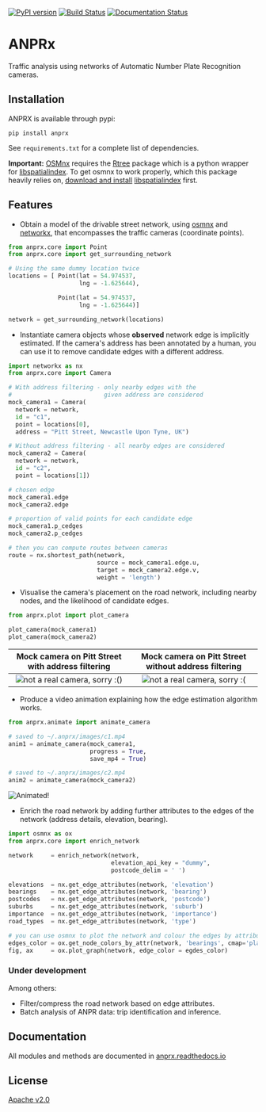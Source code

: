 [![PyPI version](https://badge.fury.io/py/anprx.svg)](https://badge.fury.io/py/anprx)
[![Build Status](https://travis-ci.org/PedrosWits/anprx.svg?branch=master)](https://travis-ci.org/PedrosWits/anprx)
[![Documentation Status](https://readthedocs.org/projects/anprx/badge/?version=latest)](https://anprx.readthedocs.io/en/latest/?badge=latest)

# ANPRx

Traffic analysis using networks of Automatic Number Plate Recognition cameras.

## Installation

ANPRX is available through pypi:
```
pip install anprx
```

See `requirements.txt` for a complete list of dependencies.

**Important:**
[OSMnx](https://github.com/gboeing/osmnx) requires the [Rtree](http://toblerity.org/rtree/) package which is a python wrapper for [libspatialindex](https://libspatialindex.github.io/). To get osmnx to work properly, which this package heavily relies on,  [download and install](.travis.yml) [libspatialindex](https://libspatialindex.github.io/) first.

## Features

- Obtain a model of the drivable street network, using [osmnx](https://github.com/gboeing/osmnx) and [networkx](https://networkx.github.io/documentation/stable/index.html), that encompasses the traffic cameras (coordinate points).

```python
from anprx.core import Point
from anprx.core import get_surrounding_network

# Using the same dummy location twice
locations = [ Point(lat = 54.974537,
                    lng = -1.625644),

              Point(lat = 54.974537,
                    lng = -1.625644)]

network = get_surrounding_network(locations)
```

- Instantiate camera objects whose __observed__ network edge is implicitly estimated. If the camera's address has been annotated by a human, you can use it to remove candidate edges with a different address.

```python
import networkx as nx
from anprx.core import Camera

# With address filtering - only nearby edges with the
#                          given address are considered
mock_camera1 = Camera(
  network = network,
  id = "c1",
  point = locations[0],
  address = "Pitt Street, Newcastle Upon Tyne, UK")

# Without address filtering - all nearby edges are considered
mock_camera2 = Camera(
  network = network,
  id = "c2",
  point = locations[1])

# chosen edge
mock_camera1.edge
mock_camera2.edge

# proportion of valid points for each candidate edge
mock_camera1.p_cedges
mock_camera2.p_cedges

# then you can compute routes between cameras
route = nx.shortest_path(network,
                         source = mock_camera1.edge.u,
                         target = mock_camera2.edge.v,
                         weight = 'length')
```

- Visualise the camera's placement on the road network, including nearby nodes, and the likelihood of candidate edges.

```python
from anprx.plot import plot_camera

plot_camera(mock_camera1)
plot_camera(mock_camera2)
```

Mock camera on Pitt Street with address filtering |  Mock camera on Pitt Street without address filtering
:-------------------------:|:-------------------------:
![not a real camera, sorry :()](docs/_static/mock_camera_1.png)  |  ![not a real camera, sorry :(](docs/_static/mock_camera_2.png)


- Produce a video animation explaining how the edge estimation algorithm works.

```python
from anprx.animate import animate_camera

# saved to ~/.anprx/images/c1.mp4
anim1 = animate_camera(mock_camera1,
                       progress = True,                       
                       save_mp4 = True)

# saved to ~/.anprx/images/c2.mp4
anim2 = animate_camera(mock_camera2)
```

![Animated!](docs/_static/c2.gif)

- Enrich the road network by adding further attributes to the edges of the network (address details, elevation, bearing).

```python
import osmnx as ox
from anprx.core import enrich_network

network     = enrich_network(network,
                             elevation_api_key = "dummy",
                             postcode_delim = ' ')

elevations  = nx.get_edge_attributes(network, 'elevation')
bearings    = nx.get_edge_attributes(network, 'bearing')
postcodes   = nx.get_edge_attributes(network, 'postcode')
suburbs     = nx.get_edge_attributes(network, 'suburb')
importance  = nx.get_edge_attributes(network, 'importance')
road_types  = nx.get_edge_attributes(network, 'type')

# you can use osmnx to plot the network and colour the edges by attribute
edges_color = ox.get_node_colors_by_attr(network, 'bearings', cmap='plasma')
fig, ax     = ox.plot_graph(network, edge_color = egdes_color)
```

### Under development

Among others:

- Filter/compress the road network based on edge attributes.
- Batch analysis of ANPR data: trip identification and inference.

## Documentation

All modules and methods are documented in [anprx.readthedocs.io](https://anprx.readthedocs.io/en/latest/)

## License
[Apache v2.0](LICENSE)
